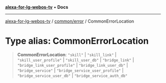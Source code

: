 [**alexa-for-lg-webos-tv**](../../../README.md) • **Docs**

***

[alexa-for-lg-webos-tv](../../../modules.md) / [common/error](../README.md) / CommonErrorLocation

# Type alias: CommonErrorLocation

> **CommonErrorLocation**: `"skill"` \| `"skill_link"` \| `"skill_user_profile"` \| `"skill_user_db"` \| `"bridge_link"` \| `"bridge_link_user_profile"` \| `"bridge_link_user_db"` \| `"bridge_service"` \| `"bridge_service_user_profile"` \| `"bridge_service_user_db"` \| `"bridge_service_auth_db"`
